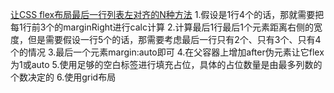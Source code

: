 [让CSS flex布局最后一行列表左对齐的N种方法](https://www.zhangxinxu.com/wordpress/2019/08/css-flex-last-align/)
1.假设是1行4个的话，那就需要把每1行前3个的marginRight进行calc计算
2.计算最后1行最后1个元素距离右侧的宽度，但是需要假设一行5个的话，那需要考虑最后一行只有2个、只有3个、只有4个的情况
3.最后一个元素margin:auto即可
4.在父容器上增加after伪元素让它flex为1或auto
5.使用足够的空白标签进行填充占位，具体的占位数量是由最多列数的个数决定的
6.使用grid布局
